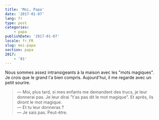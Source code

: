 ```yaml
---
title: 'Moi, Papa'
date: '2017-01-07'
lang: fr
type: post
categories:
    - papa
publishDate: '2017-01-07'
locale: fr_FR
slug: moi-papa
section: papa
2017:
    - '01'
---
```


Nous sommes assez intransigeants à la maison avec les "mots magiques". Je crois que le grand l'a bien compris. Aujourd'hui, il me regarde avec un petit sourire.

<!--more-->

> — Moi, plus tard, si mes enfants me demandent des trucs, je leur donnerai pas. Je leur dirai "t'as pas dit le mot magique". Et après, ils diront le mot magique.  
> — Et tu leur donneras ?  
> — Je sais pas. Peut-être.